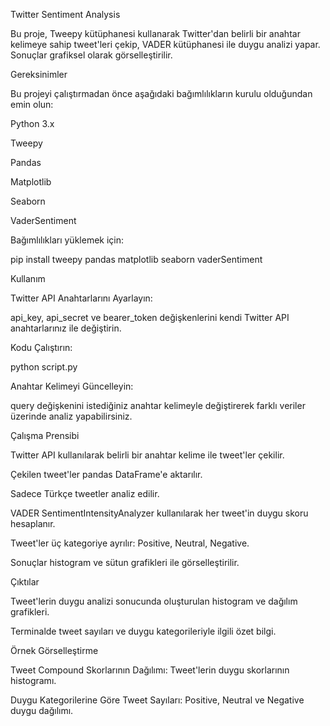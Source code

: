 Twitter Sentiment Analysis

Bu proje, Tweepy kütüphanesi kullanarak Twitter'dan belirli bir anahtar kelimeye sahip tweet'leri çekip, VADER kütüphanesi ile duygu analizi yapar. Sonuçlar grafiksel olarak görselleştirilir.

Gereksinimler

Bu projeyi çalıştırmadan önce aşağıdaki bağımlılıkların kurulu olduğundan emin olun:

Python 3.x

Tweepy

Pandas

Matplotlib

Seaborn

VaderSentiment

Bağımlılıkları yüklemek için:

pip install tweepy pandas matplotlib seaborn vaderSentiment

Kullanım

Twitter API Anahtarlarını Ayarlayın:

api_key, api_secret ve bearer_token değişkenlerini kendi Twitter API anahtarlarınız ile değiştirin.

Kodu Çalıştırın:

python script.py

Anahtar Kelimeyi Güncelleyin:

query değişkenini istediğiniz anahtar kelimeyle değiştirerek farklı veriler üzerinde analiz yapabilirsiniz.

Çalışma Prensibi

Twitter API kullanılarak belirli bir anahtar kelime ile tweet'ler çekilir.

Çekilen tweet'ler pandas DataFrame'e aktarılır.

Sadece Türkçe tweetler analiz edilir.

VADER SentimentIntensityAnalyzer kullanılarak her tweet'in duygu skoru hesaplanır.

Tweet'ler üç kategoriye ayrılır: Positive, Neutral, Negative.

Sonuçlar histogram ve sütun grafikleri ile görselleştirilir.

Çıktılar

Tweet'lerin duygu analizi sonucunda oluşturulan histogram ve dağılım grafikleri.

Terminalde tweet sayıları ve duygu kategorileriyle ilgili özet bilgi.

Örnek Görselleştirme

Tweet Compound Skorlarının Dağılımı: Tweet'lerin duygu skorlarının histogramı.

Duygu Kategorilerine Göre Tweet Sayıları: Positive, Neutral ve Negative duygu dağılımı.
